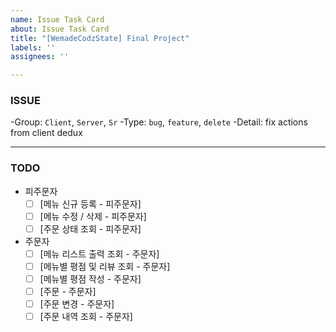 ```yaml
---
name: Issue Task Card
about: Issue Task Card
title: "[WemadeCodzState] Final Project"
labels: ''
assignees: ''

---
```


### ISSUE
-Group: `Client`, `Server`, `Sr`
-Type: `bug`, `feature`, `delete`
-Detail: fix actions from client dedux

* * *
### TODO

* 피주문자
    - [ ] [메뉴 신규 등록  - 피주문자]
    - [ ] [메뉴 수정 / 삭제 - 피주문자]
    - [ ] [주문 상태 조회 - 피주문자]

* 주문자
    - [ ] [메뉴 리스트 출력 조회 - 주문자]
    - [ ] [메뉴별 평점 및 리뷰 조회 - 주문자]
    - [ ] [메뉴별 평점 작성 - 주문자]
    - [ ] [주문 - 주문자]
    - [ ] [주문 변경 - 주문자]
    - [ ] [주문 내역 조회 - 주문자]
